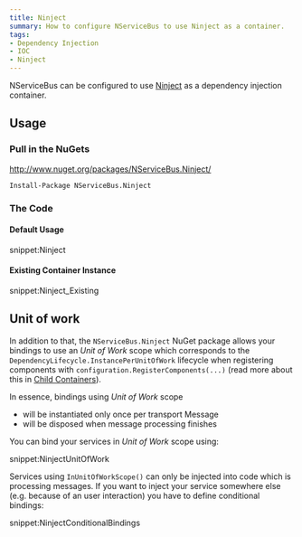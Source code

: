 ```yaml
---
title: Ninject
summary: How to configure NServiceBus to use Ninject as a container.
tags:
- Dependency Injection
- IOC
- Ninject
---
```



NServiceBus can be configured to use [Ninject](http://www.ninject.org/) as a dependency injection container.


## Usage


### Pull in the NuGets

http://www.nuget.org/packages/NServiceBus.Ninject/

    Install-Package NServiceBus.Ninject


### The Code


#### Default Usage

snippet:Ninject


#### Existing Container Instance

snippet:Ninject_Existing


## Unit of work

In addition to that, the `NServiceBus.Ninject` NuGet package allows your bindings to use an _Unit of Work_ scope which corresponds to the `DependencyLifecycle.InstancePerUnitOfWork` lifecycle when registering components with `configuration.RegisterComponents(...)` (read more about this in [Child Containers](child-containers.md)).

In essence, bindings using _Unit of Work_ scope

* will be instantiated only once per transport Message
* will be disposed when message processing finishes

You can bind your services in _Unit of Work_ scope using:

snippet:NinjectUnitOfWork

Services using `InUnitOfWorkScope()` can only be injected into code which is processing messages. If you want to inject your service somewhere else (e.g. because of an user interaction) you have to define conditional bindings:

snippet:NinjectConditionalBindings
